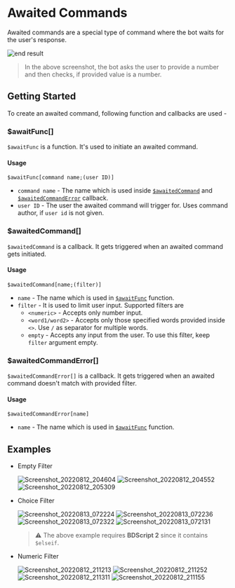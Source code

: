 # Awaited Commands

Awaited commands are a special type of command where the bot waits for the user's response.

![end result](https://i.imgur.com/rRRcIXA.jpg) 

> In the above screenshot, the bot asks the user to provide a number and then checks, if provided value is a number.


## Getting Started
To create an awaited command, following function and callbacks are used -

### $awaitFunc[]
`$awaitFunc` is a function. It's used to initiate an awaited command.

#### Usage
```
$awaitFunc[command name;(user ID)]
```
- `command name` - The name which is used inside [`$awaitedCommand`](#awaitedcommand) and [`$awaitedCommandError`](#awaitedcommanderror) callback.
- `user ID` - The user the awaited command will trigger for. Uses command author, if `user id` is not given.

### $awaitedCommand[]
`$awaitedCommand` is a callback. It gets triggered when an awaited command gets initiated.

#### Usage
```
$awaitedCommand[name;(filter)]
```
- `name` - The name which is used in [`$awaitFunc`](#awaitfunc) function.
- `filter` - It is used to limit user input. Supported filters are 
    - `<numeric>` - Accepts only number input.
    - `<word1/word2>` - Accepts only those specified words provided inside `<>`. Use `/` as separator for multiple words.
    - `empty` - Accepts any input from the user. To use this filter, keep `filter` argument empty.

### $awaitedCommandError[]
`$awaitedCommandError[]` is a callback. It gets triggered when an awaited command doesn't match with provided filter.

#### Usage
```
$awaitedCommandError[name]
```
- `name` - The name which is used in [`$awaitFunc`](#awaitfunc) function.

## Examples

- Empty Filter

   ![Screenshot_20220812_204604](https://user-images.githubusercontent.com/95774950/184388068-2d182254-79ed-45b0-962a-1dd68dc7684a.png)
   ![Screenshot_20220812_204552](https://user-images.githubusercontent.com/95774950/184388050-b9b7bdd8-1ee5-4ea4-919b-ed6dbc4849bd.png)
   ![Screenshot_20220812_205309](https://user-images.githubusercontent.com/95774950/184388088-c6ce5d6b-cbfe-4374-889c-cb2d57cbf6c5.png)

- Choice Filter

   ![Screenshot_20220813_072224](https://user-images.githubusercontent.com/95774950/184464158-083019b0-821a-4683-a969-02293b44f86a.png)
   ![Screenshot_20220813_072236](https://user-images.githubusercontent.com/95774950/184464161-62689486-928a-4aa1-900f-8ea295fc9437.png)
   ![Screenshot_20220813_072322](https://user-images.githubusercontent.com/95774950/184464163-50eac8f9-6194-4763-ac20-e18a2c97d47d.png)
   ![Screenshot_20220813_072131](https://user-images.githubusercontent.com/95774950/184464150-79857481-578f-4f4b-b725-126f35a88ad4.png)

   > ⚠️ The above example requires **BDScript 2** since it contains `$elseif`.

- Numeric Filter

   ![Screenshot_20220812_211213](https://user-images.githubusercontent.com/95774950/184392300-5fe57ba0-1d6e-4488-af7f-82aa4a82d64f.png)
   ![Screenshot_20220812_211252](https://user-images.githubusercontent.com/95774950/184392283-62ca15a3-0825-448e-bede-e8b1114af18e.png)
   ![Screenshot_20220812_211311](https://user-images.githubusercontent.com/95774950/184392271-57fd1dd6-2ff7-47de-968e-846f2dd3b7ef.png)
   ![Screenshot_20220812_211155](https://user-images.githubusercontent.com/95774950/184392254-323d07ef-7e17-4ef0-aced-852b7c3870ec.png)
